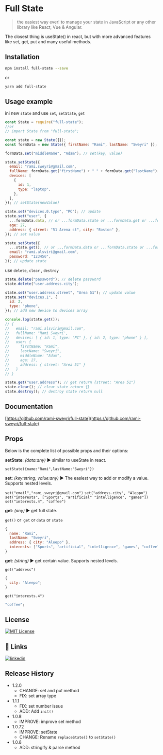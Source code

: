# Full State

> the easiest way ever! to manage your state in JavaScript or any other library like React, Vue & Angular.

The closest thing is useState() in react, but with more advanced features like set, get, put and many useful methods.

## Installation

```sh
npm install full-state --save
```

or

```sh
yarn add full-state
```

## Usage example

ini new `state` and use `set`, `setState`, `get`

```jsx
const State = require("full-state");
//or
// import State from "full-state";

const state = new State({});
const formData = new State({ firstName: "Rami", lastName: "Sweyri" });

formData.set("middleName", "Adam"); // set(key, value)

state.setState({
  email: "rami.sweyri@gmail.com",
  fullName: formData.get("firstName") + " " + formData.get("lastName"),
  devices: [
    {
      id: 1,
      type: "laptop",
    },
  ],
}); // setState(newValue)

state.set("devices.0.type", "PC"); // update
state.set("user", {
  ...formData.data, // or ...formData.state or ...formData.get or ...formData.get()
  age: 27,
  address: { street: "51 Arena st", city: "Boston" },
}); // set value

state.setState({
  ...state.get(), // or ,,,formData.data or ...formData.state or ...formData.get
  email: "rami.alsviri@gmail.com",
  password: "123456",
}); // update state
```

use `delete`, `clear` , `destroy`

```jsx
state.delete("password"); // delete password
state.delete("user.address.city");

state.set("user.address.street", "Area 51"); // update value
state.set("devices.1", {
  id: 2,
  type: "phone",
}); // add new device to devices array

console.log(state.get());
// {
//   email: "rami.alsviri@gmail.com",
//   fullName: "Rami Sweyri',
//   devices: [ { id: 1, type: "PC" }, { id: 2, type: "phone" } ],
//   user: {
//     firstName: "Rami",
//     lastName: "Sweyri",
//     middleName: "Adam",
//     age: 27,
//     address: { street: "Area 51" }
//   }
// }

state.get("user.address"); // get return {street: "Area 51"}
state.clear(); // clear state return {}
state.destroy(); // destroy state return null
```

## Documentation

[https://github.com/rami-sweyri/full-state](https://github.com/rami-sweyri/full-state)

## Props

Below is the complete list of possible props and their options:

**setState**: _(data:any)_ ▶︎ similar to useState in react.

`setState({name:"Rami",lastName:"Sweyri"})`

**set**: _(key:string, value:any)_ ▶ The easiest way to add or modify a value. Supports nested levels.

︎`set("email","rami.sweyri@gmail.com")`
`set("address.city", "Aleppo")`
`set("interests", ["Sports", "artificial" "intelligence", "games"])`
`set("interests.4", "coffee")`

**get**: _(any)_ ▶︎ get full state.

`get()` or` get` or `data` or `state`

```jsx
{
  name: "Rami",
  lastName: "Sweyri",
  address: { city: "Aleepo" },
  interests: ["Sports", "artificial", "intelligence", "games", "coffee"],
}
```

**get**: _(string)_ ▶︎ get certain value. Supports nested levels.

`get("address")`

```jsx
{
  city: "Aleepo";
}
```

`get("interests.4")`

```jsx
"coffee";
```

## License

[![MIT License](https://img.shields.io/badge/License-MIT-green.svg)](https://choosealicense.com/licenses/mit/)

## 🔗 Links

[![linkedin](https://img.shields.io/badge/linkedin-0A66C2?style=for-the-badge&logo=linkedin&logoColor=white)](https://www.linkedin.com/in/rami-sweyri/)

## Release History

- 1.2.0
  - CHANGE: set and put method
  - FIX: set array type
- 1.1.1
  - FIX: set number issue
  - ADD: Add `init()`
- 1.0.8
  - IMPROVE: improve set method
- 1.0.72
  - IMPROVE: setState
  - CHANGE: Rename `replaceState()` to `setState()`
- 1.0.6
  - ADD: stringify & parse method
